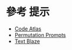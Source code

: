 # 參考 提示

* [Code Atlas](https://githubnext.com/projects/code-atlas)
* [Permutation Prompts](https://docs.midjourney.com/docs/permutations)
* [Text Blaze](https://blaze.today/?ref=UVSW3HSL)
